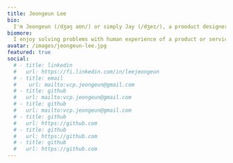 ```yaml
---
title: Jeongeun Lee
bio:
  I'm Jeongeun (/dʒəŋ aʊn/) or simply Jay (/dʒeɪ/), a prooduct designer or UX/UI designer. I'm currently working on AI data solutions at TELUS International. Previously, I worked on b2b solutions and UI framework at Samsung SDS.
biomore:
  I enjoy solving problems with human experience of a product or service to make our lives better. I'm interested in seeing different perspectives, having user's obejctives and the real reasons behind them and understanding the context of the business. 
avatar: /images/jeongeun-lee.jpg
featured: true
social:
  # - title: linkedin
  #   url: https://fi.linkedin.com/in/leejeongeun
  # - title: email
  #    url: mailto:vcp.jeongeun@gmail.com
  # - title: github
  #   url: mailto:vcp.jeongeun@gmail.com
  # - title: github
  #   url: mailto:vcp.jeongeun@gmail.com
  # - title: github
  #   url: https://github.com
  # - title: github
  #   url: https://github.com
  # - title: github
  #   url: https://github.com
---
```

